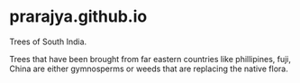 # prarajya.github.io
Trees of South India. </p>
Trees that have been brought from far eastern countries like phillipines, fuji, China are either gymnosperms or weeds that are replacing the native flora.

